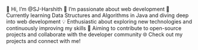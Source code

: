 👋 Hi, I’m @SJ-Harshith 👀 I’m passionate about web development
🌱 Currently learning Data Structures and Algorithms in Java and diving deep into web development 
💡 Enthusiastic about exploring new technologies and continuously improving my skills 
🎯 Aiming to contribute to open-source projects and collaborate with the developer community 
🌐 Check out my projects and connect with me!
